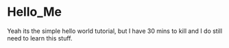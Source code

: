 # Hello_Me
Yeah its the simple hello world tutorial, but I have 30 mins to kill and I do still need to learn this stuff.

